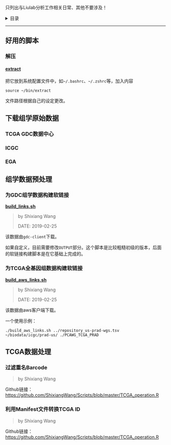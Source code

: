 只列出与Liulab分析工作相关日常、其他不要涉及！

<details>
<summary>目录</summary>

1. [好用的脚本](#好用的脚本)
   1. [解压](#解压)
      1. [extract](#extract)
2. [下载组学原始数据](#下载组学原始数据)
   1. [TCGA GDC数据中心](#tcga-gdc数据中心)
   2. [ICGC](#icgc)
   3. [EGA](#ega)
3. [组学数据预处理](#组学数据预处理)
   1. [为GDC组学数据构建软链接](#为gdc组学数据构建软链接)
   2. [为TCGA全基因组数据构建软链接](#为tcga全基因组数据构建软链接)
4. [TCGA数据处理](#tcga数据处理)
   1. [过滤重名Barcode](#过滤重名barcode)
   2. [利用Manifest文件转换TCGA ID](#利用manifest文件转换tcga-id)

</details>

***

## 好用的脚本

### 解压

#### [extract](extract)

把它放到系统配置文件中，如`~/.bashrc`、`~/.zshrc`等，加入内容

```
source ~/bin/extract
```

文件路径根据自己的设定更改。

## 下载组学原始数据

### TCGA GDC数据中心

### ICGC

### EGA


## 组学数据预处理

### 为GDC组学数据构建软链接

[**build_links.sh**](build_links.sh)

> by Shixiang Wang
> 
> DATE: 2019-02-25

该数据由`gdc-client`下载。

如果自定义，目前需要修改`OUTPUT`部分。这个脚本是比较粗糙初级的版本，后面的软链接构建脚本是在它基础上完成的。

### 为TCGA全基因组数据构建软链接

[**build_aws_links.sh**](build_aws_links.sh)

> by Shixiang Wang
> 
> DATE: 2019-02-25

该数据由aws客户端下载。

一个使用示例：

```
./build_aws_links.sh ../repository_us-prad-wgs.tsv ~/biodata/icgc/prad-us/ ./PCAWG_TCGA_PRAD
```

## TCGA数据处理

### 过滤重名Barcode

> by Shixiang Wang

Github链接：<https://github.com/ShixiangWang/Scripts/blob/master/TCGA_operation.R>

### 利用Manifest文件转换TCGA ID

> by Shixiang Wang

Github链接：<https://github.com/ShixiangWang/Scripts/blob/master/TCGA_operation.R>


